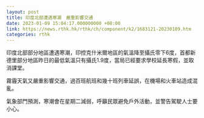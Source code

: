```yaml
---
layout: post
title: 印度北部遭遇寒潮　嚴重影響交通
date: 2023-01-09 15:04:17.000000000 +08:00
link: https://news.rthk.hk/rthk/ch/component/k2/1683121-20230109.htm
categories: rthk
---
```


印度北部部分地區遭遇寒潮，印控克什米爾地區的氣溫降至攝氏零下6度，首都新德里部分地區昨日的最低氣溫只有攝氏1.9度，當局已經要求學校延長寒假，並取消課堂。

霧霾天氣又嚴重影響交通，過百班航班和幾十班列車延誤，在機場和火車站造成混亂。

氣象部門預測，寒潮會在星期二減弱，呼籲民眾避免戶外活動，並警告駕駛人士要小心。
